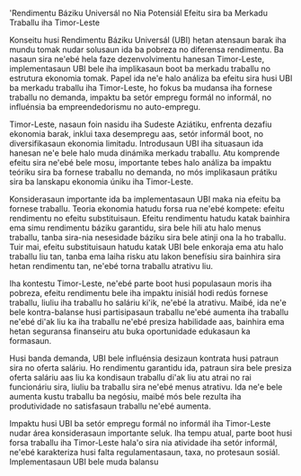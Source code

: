 'Rendimentu Báziku Universál no Nia Potensiál Efeitu sira ba Merkadu Traballu iha Timor-Leste

Konseitu husi Rendimentu Báziku Universál (UBI) hetan atensaun barak iha mundu tomak nudar solusaun ida ba pobreza no diferensa rendimentu. Ba nasaun sira ne'ebé hela faze dezenvolvimentu hanesan Timor-Leste, implementasaun UBI bele iha implikasaun boot ba merkadu traballu no estrutura ekonomia tomak. Papel ida ne'e halo análiza ba efeitu sira husi UBI ba merkadu traballu iha Timor-Leste, ho fokus ba mudansa iha fornese traballu no demanda, impaktu ba setór empregu formál no informál, no influénsia ba empreendedorismu no auto-empregu.

Timor-Leste, nasaun foin nasidu iha Sudeste Aziátiku, enfrenta dezafiu ekonomia barak, inklui taxa desempregu aas, setór informál boot, no diversifikasaun ekonomia limitadu. Introdusaun UBI iha situasaun ida hanesan ne'e bele halo muda dinámika merkadu traballu. Atu komprende efeitu sira ne'ebé bele mosu, importante tebes halo análiza ba impaktu teóriku sira ba fornese traballu no demanda, no mós implikasaun prátiku sira ba lanskapu ekonomia úniku iha Timor-Leste.

Konsiderasaun importante ida ba implementasaun UBI maka nia efeitu ba fornese traballu. Teoria ekonomia hatudu forsa rua ne'ebé kompete: efeitu rendimentu no efeitu substituisaun. Efeitu rendimentu hatudu katak bainhira ema simu rendimentu báziku garantidu, sira bele hili atu halo menus traballu, tanba sira-nia nesesidade báziku sira bele atinji ona la ho traballu. Tuir mai, efeitu substituisaun hatudu katak UBI bele enkoraja ema atu halo traballu liu tan, tanba ema laiha risku atu lakon benefísiu sira bainhira sira hetan rendimentu tan, ne'ebé torna traballu atrativu liu.

Iha kontestu Timor-Leste, ne'ebé parte boot husi populasaun moris iha pobreza, efeitu rendimentu bele iha impaktu inisiál hodi redús fornese traballu, liuliu iha traballu ho saláriu ki'ik, ne'ebé la atrativu. Maibé, ida ne'e bele kontra-balanse husi partisipasaun traballu ne'ebé aumenta iha traballu ne'ebé di'ak liu ka iha traballu ne'ebé presiza habilidade aas, bainhira ema hetan seguransa finanseiru atu buka oportunidade edukasaun ka formasaun.

Husi banda demanda, UBI bele influénsia desizaun kontrata husi patraun sira no oferta saláriu. Ho rendimentu garantidu ida, patraun sira bele presiza oferta saláriu aas liu ka kondisaun traballu di'ak liu atu atrai no rai funcionáriu sira, liuliu ba traballu sira ne'ebé menus atrativu. Ida ne'e bele aumenta kustu traballu ba negósiu, maibé mós bele rezulta iha produtividade no satisfasaun traballu ne'ebé aumenta.

Impaktu husi UBI ba setór empregu formál no informál iha Timor-Leste nudar área konsiderasaun importante seluk. Iha tempu atual, parte boot husi forsa traballu iha Timor-Leste hala'o sira nia atividade iha setór informál, ne'ebé karakteriza husi falta regulamentasaun, taxa, no protesaun sosiál. Implementasaun UBI bele muda balansu